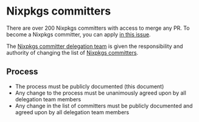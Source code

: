 # Nixpkgs committers

There are over 200 Nixpkgs committers with access to merge any PR.
To become a Nixpkgs committer, you can apply [in this issue](https://github.com/NixOS/nixpkgs/issues/321665).

The [Nixpkgs committer delegation team](./github.md#nixpkgs) is given the responsibility and authority of changing the list of [Nixpkgs committers](https://github.com/orgs/NixOS/teams/nixpkgs-committers).

## Process
- The process must be publicly documented (this document)
- Any change to the process must be unanimously agreed upon by all delegation team members
- Any change in the list of committers must be publicly documented and agreed upon by all delegation team members
